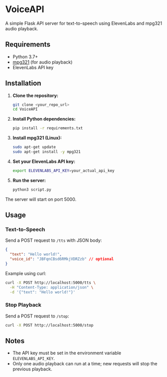# VoiceAPI

A simple Flask API server for text-to-speech using ElevenLabs and mpg321 audio playback.

## Requirements
- Python 3.7+
- [mpg321](https://packages.debian.org/mpg321) (for audio playback)
- ElevenLabs API key

## Installation

1. **Clone the repository:**
   ```bash
   git clone <your_repo_url>
   cd VoiceAPI
   ```

2. **Install Python dependencies:**
   ```bash
   pip install -r requirements.txt
   ```

3. **Install mpg321 (Linux):**
   ```bash
   sudo apt-get update
   sudo apt-get install -y mpg321
   ```

4. **Set your ElevenLabs API key:**
   ```bash
   export ELEVENLABS_API_KEY=your_actual_api_key
   ```

5. **Run the server:**
   ```bash
   python3 script.py
   ```

The server will start on port 5000.

## Usage

### Text-to-Speech
Send a POST request to `/tts` with JSON body:
```json
{
  "text": "Hello world!",
  "voice_id": "JBFqnCBsd6RMkjVDRZzb" // optional
}
```
Example using curl:
```bash
curl -X POST http://localhost:5000/tts \
  -H "Content-Type: application/json" \
  -d '{"text": "Hello world!"}'
```

### Stop Playback
Send a POST request to `/stop`:
```bash
curl -X POST http://localhost:5000/stop
```

## Notes
- The API key must be set in the environment variable `ELEVENLABS_API_KEY`.
- Only one audio playback can run at a time; new requests will stop the previous playback. 